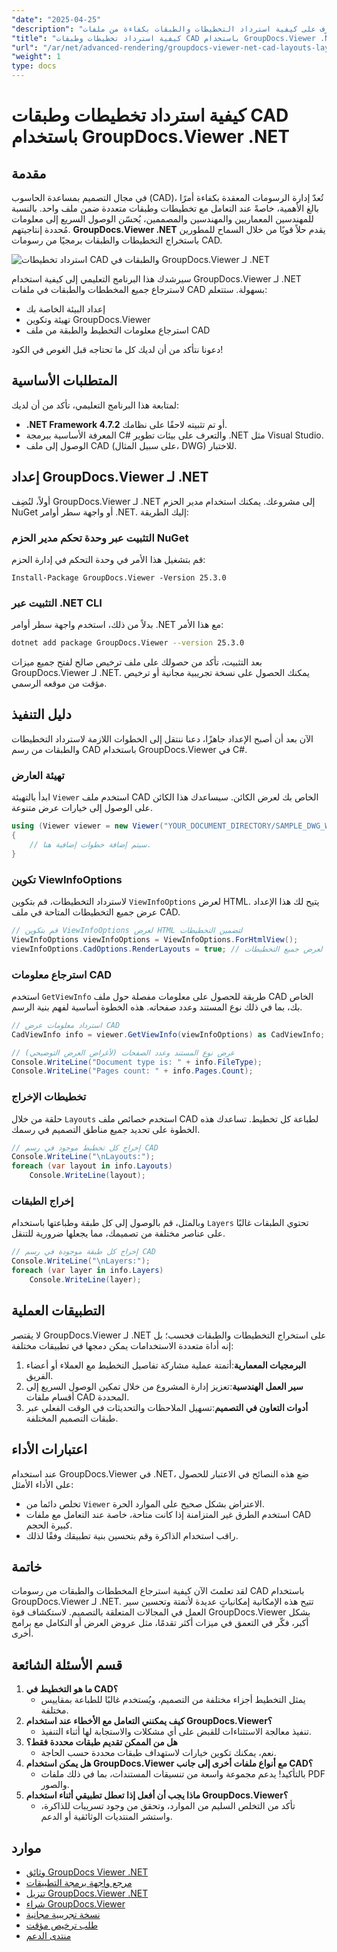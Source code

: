 ```yaml
---
"date": "2025-04-25"
"description": "تعرف على كيفية استرداد التخطيطات والطبقات بكفاءة من ملفات CAD باستخدام GroupDocs.Viewer .NET، مما يعمل على تبسيط سير عمل التصميم لديك باستخدام مكتبة العرض المتقدمة هذه."
"title": "كيفية استرداد تخطيطات وطبقات CAD باستخدام GroupDocs.Viewer .NET لإدارة التصميم بكفاءة"
"url": "/ar/net/advanced-rendering/groupdocs-viewer-net-cad-layouts-layers-retrieval/"
"weight": 1
type: docs
---
```

# كيفية استرداد تخطيطات وطبقات CAD باستخدام GroupDocs.Viewer .NET
## مقدمة
في مجال التصميم بمساعدة الحاسوب (CAD)، تُعدّ إدارة الرسومات المعقدة بكفاءة أمرًا بالغ الأهمية، خاصةً عند التعامل مع تخطيطات وطبقات متعددة ضمن ملف واحد. بالنسبة للمهندسين المعماريين والمهندسين والمصممين، يُحسّن الوصول السريع إلى معلومات مُحددة إنتاجيتهم. **GroupDocs.Viewer .NET** يقدم حلاً قويًا من خلال السماح للمطورين باستخراج التخطيطات والطبقات برمجيًا من رسومات CAD.

![استرداد تخطيطات CAD والطبقات في GroupDocs.Viewer لـ .NET](/viewer/advanced-rendering/retrieve-cad-layouts-layers-img.png)

سيرشدك هذا البرنامج التعليمي إلى كيفية استخدام GroupDocs.Viewer لـ .NET لاسترجاع جميع المخططات والطبقات في ملفات CAD بسهولة. ستتعلم:
- إعداد البيئة الخاصة بك
- تهيئة وتكوين GroupDocs.Viewer
- استرجاع معلومات التخطيط والطبقة من ملف CAD

دعونا نتأكد من أن لديك كل ما تحتاجه قبل الغوص في الكود!
## المتطلبات الأساسية
لمتابعة هذا البرنامج التعليمي، تأكد من أن لديك:
- **.NET Framework 4.7.2** أو تم تثبيته لاحقًا على نظامك.
- المعرفة الأساسية ببرمجة C# والتعرف على بيئات تطوير .NET مثل Visual Studio.
- الوصول إلى ملف CAD (على سبيل المثال، DWG) للاختبار.
## إعداد GroupDocs.Viewer لـ .NET
أولاً، لنُضِف GroupDocs.Viewer لـ .NET إلى مشروعك. يمكنك استخدام مدير الحزم NuGet أو واجهة سطر أوامر .NET. إليك الطريقة:
### التثبيت عبر وحدة تحكم مدير الحزم NuGet
قم بتشغيل هذا الأمر في وحدة التحكم في إدارة الحزم:
```plaintext
Install-Package GroupDocs.Viewer -Version 25.3.0
```
### التثبيت عبر .NET CLI
بدلاً من ذلك، استخدم واجهة سطر أوامر .NET مع هذا الأمر:
```bash
dotnet add package GroupDocs.Viewer --version 25.3.0
```
بعد التثبيت، تأكد من حصولك على ملف ترخيص صالح لفتح جميع ميزات GroupDocs.Viewer لـ .NET. يمكنك الحصول على نسخة تجريبية مجانية أو ترخيص مؤقت من موقعه الرسمي.
## دليل التنفيذ
الآن بعد أن أصبح الإعداد جاهزًا، دعنا ننتقل إلى الخطوات اللازمة لاسترداد التخطيطات والطبقات من رسم CAD باستخدام GroupDocs.Viewer في C#.
### تهيئة العارض
ابدأ بالتهيئة `Viewer` استخدم ملف CAD الخاص بك لعرض الكائن. سيساعدك هذا الكائن على الوصول إلى خيارات عرض متنوعة.
```csharp
using (Viewer viewer = new Viewer("YOUR_DOCUMENT_DIRECTORY/SAMPLE_DWG_WITH_LAYOUTS_AND_LAYERS"))
{
    // سيتم إضافة خطوات إضافية هنا.
}
```
### تكوين ViewInfoOptions
لاسترداد التخطيطات، قم بتكوين `ViewInfoOptions` لعرض HTML. يتيح لك هذا الإعداد عرض جميع التخطيطات المتاحة في ملف CAD.
```csharp
// قم بتكوين ViewInfoOptions لعرض HTML لتضمين التخطيطات
ViewInfoOptions viewInfoOptions = ViewInfoOptions.ForHtmlView();
viewInfoOptions.CadOptions.RenderLayouts = true; // تم ضبطه لعرض جميع التخطيطات
```
### استرجاع معلومات CAD
استخدم `GetViewInfo` طريقة للحصول على معلومات مفصلة حول ملف CAD الخاص بك، بما في ذلك نوع المستند وعدد صفحاته. هذه الخطوة أساسية لفهم بنية الرسم.
```csharp
// استرداد معلومات عرض CAD
CadViewInfo info = viewer.GetViewInfo(viewInfoOptions) as CadViewInfo;

// عرض نوع المستند وعدد الصفحات (لأغراض العرض التوضيحي)
Console.WriteLine("Document type is: " + info.FileType);
Console.WriteLine("Pages count: " + info.Pages.Count);
```
### تخطيطات الإخراج
حلقة من خلال `Layouts` استخدم خصائص ملف CAD لطباعة كل تخطيط. تساعدك هذه الخطوة على تحديد جميع مناطق التصميم في رسمك.
```csharp
// إخراج كل تخطيط موجود في رسم CAD
Console.WriteLine("\nLayouts:");
foreach (var layout in info.Layouts)
    Console.WriteLine(layout);
```
### إخراج الطبقات
وبالمثل، قم بالوصول إلى كل طبقة وطباعتها باستخدام `Layers` تحتوي الطبقات غالبًا على عناصر مختلفة من تصميمك، مما يجعلها ضرورية للتنقل.
```csharp
// إخراج كل طبقة موجودة في رسم CAD
Console.WriteLine("\nLayers:");
foreach (var layer in info.Layers)
    Console.WriteLine(layer);
```
## التطبيقات العملية
لا يقتصر GroupDocs.Viewer لـ .NET على استخراج التخطيطات والطبقات فحسب؛ بل إنه أداة متعددة الاستخدامات يمكن دمجها في تطبيقات مختلفة:
1. **البرمجيات المعمارية**:أتمتة عملية مشاركة تفاصيل التخطيط مع العملاء أو أعضاء الفريق.
2. **سير العمل الهندسية**:تعزيز إدارة المشروع من خلال تمكين الوصول السريع إلى أقسام ملفات CAD المحددة.
3. **أدوات التعاون في التصميم**:تسهيل الملاحظات والتحديثات في الوقت الفعلي عبر طبقات التصميم المختلفة.
## اعتبارات الأداء
عند استخدام GroupDocs.Viewer في .NET، ضع هذه النصائح في الاعتبار للحصول على الأداء الأمثل:
- تخلص دائما من `Viewer` الاعتراض بشكل صحيح على الموارد الحرة.
- استخدم الطرق غير المتزامنة إذا كانت متاحة، خاصة عند التعامل مع ملفات CAD كبيرة الحجم.
- راقب استخدام الذاكرة وقم بتحسين بنية تطبيقك وفقًا لذلك.
## خاتمة
لقد تعلمتَ الآن كيفية استرجاع المخططات والطبقات من رسومات CAD باستخدام GroupDocs.Viewer لـ .NET. تتيح هذه الإمكانية إمكانياتٍ عديدة لأتمتة وتحسين سير العمل في المجالات المتعلقة بالتصميم. لاستكشاف قوة GroupDocs.Viewer بشكل أكبر، فكّر في التعمق في ميزات أكثر تقدمًا، مثل عروض العرض أو التكامل مع برامج أخرى.
## قسم الأسئلة الشائعة
1. **ما هو التخطيط في CAD؟**
   - يمثل التخطيط أجزاء مختلفة من التصميم، ويُستخدم غالبًا للطباعة بمقاييس مختلفة.
2. **كيف يمكنني التعامل مع الأخطاء عند استخدام GroupDocs.Viewer؟**
   - تنفيذ معالجة الاستثناءات للقبض على أي مشكلات والاستجابة لها أثناء التنفيذ.
3. **هل من الممكن تقديم طبقات محددة فقط؟**
   - نعم، يمكنك تكوين خيارات لاستهداف طبقات محددة حسب الحاجة.
4. **هل يمكن استخدام GroupDocs.Viewer مع أنواع ملفات أخرى إلى جانب CAD؟**
   - بالتأكيد! يدعم مجموعة واسعة من تنسيقات المستندات، بما في ذلك ملفات PDF والصور.
5. **ماذا يجب أن أفعل إذا تعطل تطبيقي أثناء استخدام GroupDocs.Viewer؟**
   - تأكد من التخلص السليم من الموارد، وتحقق من وجود تسريبات للذاكرة، واستشر المنتديات الوثائقية أو الدعم.
## موارد
- [وثائق GroupDocs Viewer .NET](https://docs.groupdocs.com/viewer/net/)
- [مرجع واجهة برمجة التطبيقات](https://reference.groupdocs.com/viewer/net/)
- [تنزيل GroupDocs.Viewer .NET](https://releases.groupdocs.com/viewer/net/)
- [شراء GroupDocs.Viewer](https://purchase.groupdocs.com/buy)
- [نسخة تجريبية مجانية](https://releases.groupdocs.com/viewer/net/)
- [طلب ترخيص مؤقت](https://purchase.groupdocs.com/temporary-license/)
- [منتدى الدعم](https://forum.groupdocs.com/c/viewer/9)